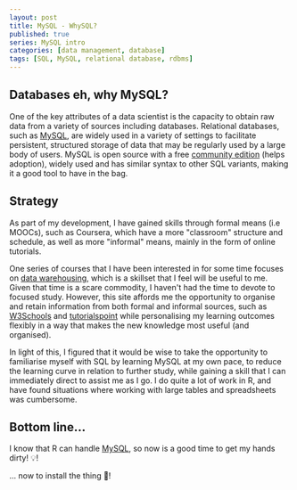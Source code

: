 ```yaml
---
layout: post
title: MySQL - WhySQL?
published: true
series: MySQL intro
categories: [data management, database]
tags: [SQL, MySQL, relational database, rdbms]
---
```


## Databases eh, why MySQL?

One of the key attributes of a data scientist is the capacity to obtain raw data from a variety of sources including databases. Relational databases, such as [MySQL](https://en.wikipedia.org/wiki/MySQL), are widely used in a variety of settings to facilitate persistent, structured storage of data that may be regularly used by a large body of users. MySQL is open source with a free [community edition](http://dev.mysql.com/downloads/mysql/) (helps adoption), widely used and has similar syntax to other SQL variants, making it a good tool to have in the bag. 

## Strategy
As part of my development, I have gained skills through formal means (i.e MOOCs), such as Coursera, which have a more "classroom" structure and schedule, as well as more "informal" means, mainly in the form of online tutorials.

One series of courses that I have been interested in for some time focuses on [data warehousing](https://www.coursera.org/specializations/data-warehousing), which is a skillset that I feel will be useful to me. Given that time is a scare commodity, I haven't had the time to devote to focused study. However, this site affords me the opportunity to organise and retain information from both formal and informal sources, such as [W3Schools](http://www.w3schools.com/sql/default.asp) and [tutorialspoint](https://www.tutorialspoint.com//mysql/index.htm) while personalising my learning outcomes flexibly in a way that makes the new knowledge most useful (and organised).

In light of this, I figured that it would be wise to take the opportunity to familiarise myself with SQL by learning MySQL at my own pace, to reduce the learning curve in relation to further study, while gaining a skill that I can immediately direct to assist me as I go. I do quite a lot of work in R, and have found situations where working with large tables and spreadsheets was cumbersome.

## Bottom line...
I know that R can handle [MySQL](https://www.r-bloggers.com/mysql-and-r/), so now is a good time to get my hands dirty! :bulb:!

... now to install the thing :electric_plug:!
